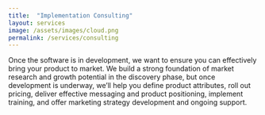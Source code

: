 ```yaml
---
title:  "Implementation Consulting"
layout: services
image: /assets/images/cloud.png
permalink: /services/consulting
---
```

Once the software is in development, we want to ensure you can effectively bring your product to market. We build a strong foundation of market research and growth potential in the discovery phase, but once development is underway, we’ll help you define product attributes, roll out pricing, deliver effective messaging and product positioning, implement training, and offer marketing strategy development and ongoing support.